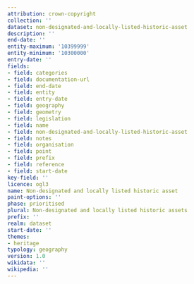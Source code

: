 ```yaml
---
attribution: crown-copyright
collection: ''
dataset: non-designated-and-locally-listed-historic-asset
description: ''
end-date: ''
entity-maximum: '10399999'
entity-minimum: '10300000'
entry-date: ''
fields:
- field: categories
- field: documentation-url
- field: end-date
- field: entity
- field: entry-date
- field: geography
- field: geometry
- field: legislation
- field: name
- field: non-designated-and-locally-listed-historic-asset
- field: notes
- field: organisation
- field: point
- field: prefix
- field: reference
- field: start-date
key-field: ''
licence: ogl3
name: Non-designated and locally listed historic asset
paint-options: ''
phase: prioritised
plural: Non-designated and locally listed historic assets
prefix: ''
realm: dataset
start-date: ''
themes:
- heritage
typology: geography
version: 1.0
wikidata: ''
wikipedia: ''
---
```

